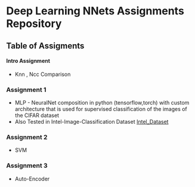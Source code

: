 # Deep Learning NNets Assignments Repository
## Table of Assigments

#### Intro Assignment
- Knn , Ncc Comparison

### Assignment 1 
- MLP - NeuralNet composition in python (tensorflow,torch) with custom architecture that is used for supervised classification of the images of the CIFAR dataset
- Also Tested in Intel-Image-Classification Dataset [Intel_Dataset](https://www.kaggle.com/datasets/puneet6060/intel-image-classification)

### Assignment 2 
- SVM

### Assignment 3 
- Auto-Encoder


